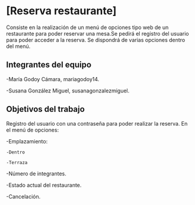 # [Reserva restaurante]

Consiste en la realización de un menú de opciones tipo web de un restaurante para poder reservar una mesa.Se pedirá el registro del usuario para poder acceder a la reserva. Se dispondrá de varias opciones dentro del menú. 

## Integrantes del equipo

-María Godoy Cámara, mariagodoy14.


-Susana González Miguel, susanagonzalezmiguel.

## Objetivos del trabajo

Registro del usuario con una contraseña para poder realizar la reserva. En el menú de opciones:

-Emplazamiento:

    -Dentro
    
    -Terraza
    
-Número de integrantes.

-Estado actual del restaurante.

-Cancelación.
